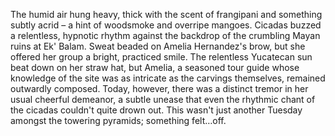 The humid air hung heavy, thick with the scent of frangipani and something subtly acrid – a hint of woodsmoke and overripe mangoes.  Cicadas buzzed a relentless, hypnotic rhythm against the backdrop of the crumbling Mayan ruins at Ek' Balam.  Sweat beaded on Amelia Hernandez's brow, but she offered her group a bright, practiced smile.  The relentless Yucatecan sun beat down on her straw hat, but Amelia, a seasoned tour guide whose knowledge of the site was as intricate as the carvings themselves, remained outwardly composed.  Today, however, there was a distinct tremor in her usual cheerful demeanor, a subtle unease that even the rhythmic chant of the cicadas couldn't quite drown out.  This wasn't just another Tuesday amongst the towering pyramids; something felt…off.
